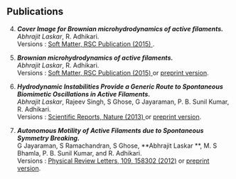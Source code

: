 ## Publications 
4. **_Cover Image for Brownian microhydrodynamics of active filaments._**   
	_Abhrajit Laskar_, R. Adhikari.  
	Versions : [Soft Matter, RSC Publication (2015) ](http://pubs.rsc.org/en/content/articlelanding/2015/sm/c5sm90204e).

3. **_Brownian microhydrodynamics of active filaments._**   
	_Abhrajit Laskar_, R. Adhikari.  
	Versions : [Soft Matter, RSC Publication (2015) ](http://pubs.rsc.org/en/content/articlelanding/2015/sm/c5sm02021b#!divAbstract) or [preprint version](http://arxiv.org/abs/1508.02376).


2. **_Hydrodynamic Instabilities Provide a Generic Route to Spontaneous Biomimetic Oscillations in Active Filaments._**   
	_Abhrajit Laskar_, Rajeev Singh, S Ghose, G Jayaraman, P. B. Sunil Kumar, R. Adhikari.  
	Versions : [Scientific Reports, Nature (2013) ](http://www.nature.com/srep/2013/130611/srep01964/full/srep01964.html) or [preprint version](http://arxiv.org/pdf/1211.5368v2.pdf).
	
1. **_Autonomous Motility of Active Filaments due to Spontaneous Symmetry Breaking._**   
	 G Jayaraman, S Ramachandran, S Ghose, **Abhrajit Laskar **, M. S Bhamla, P. B. Sunil Kumar, and R. Adhikari.   
	 Versions : [Physical Review Letters, 109, 158302 (2012)](http://prl.aps.org/abstract/PRL/v109/i15/e158302) or [preprint version](http://arxiv.org/pdf/1204.1416v4.pdf).
